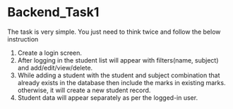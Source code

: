 # Backend_Task1

The task is very simple. You just need to think twice and follow the below instruction

1. Create a login screen.
2. After logging in the student list will appear with filters(name, subject) and add/edit/view/delete.
3. While adding a student with the student and subject combination that already exists in the database then include the marks in existing marks. otherwise, it will create a      new student record.
4. Student data will appear separately as per the logged-in user.
